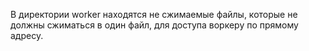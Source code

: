 В директории worker находятся не сжимаемые файлы, которые не должны сжиматься в один файл,
для доступа воркеру по прямому адресу.